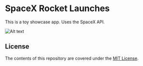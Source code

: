 # SpaceX Rocket Launches

This is a toy showcase app. Uses the SpaceX API.

![Alt text](https://lh3.googleusercontent.com/lUMVmFMHnxaxdAGuDLXGdRL_xdNoYSDxHStLI8GVmgZIlMNEu6pyCpFSl6iuPjxKGB6srGNdgcQzzOqRgwPARMtIAaFYWpdvN4em2PsV_yVoOikIUkOOA-THWxkF5dv1y04Z1fQWPKFp2p9YSiyo4SAbBDTMf-WGYCmCw4CQa4eFXgpmJpd6qh4tFInYbwnJCHMMLSXTlNGveO_hKHYXfW4JTIssSS_nOOfJY0AyfQVCvkl2hMAbth4kg8GPB5phIj_7L5pnXL67WOZeL-7lDrck2maH0-vGSLVbPFyAbZNc1N4Vfe119g2OlGx7_r1tFvtXX1lYs8d5TlbaB0yxIZKLj8YZnYlc5RcmheymqF77b550rPF0Hy4CdSfr5EBabrdA0QJTmc8x0_8YBNjGh5sv-YWs8PQLsN_smG9_m9eCT_HfQ1mmjSRH6gpujgRd2cqIJjhYoNdxYuBtXU8hUZvOfqgHYA7CQzm7ndDnfCgoVq537-Xdg3MePHyyXcdGhbwlsTg7pIHZjsFVyEicozhuMoKOHTOEDwcXJ0UOVGzAQApuN2YFAck5y7cRKW2DifamVcd8DyOWrNN1DaxSjBxBIts6p6dq2CKv5JbL=s512-no)

## License

The contents of this repository are covered under the [MIT License](LICENSE).
